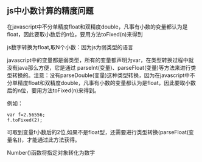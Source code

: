 ## js中小数计算的精度问题

在javascript中不分单精度float和双精度double，凡事有小数的变量都认为是float，因此要取小数后的n位，要用方法toFixed(n)来得到

js数字转换为float,取N个小数：因为js为弱类型的语言

javascript中的变量都是弱类型，所有的变量都声明为var，在类型转换过程中就没有java那么方便，它是通过 parseInt(变量)、parseFloat(变量)等方法来进行类型转换的。注意：没有parseDouble(变量)这种类型转换，因为在javascript中不分单精度float和双精度double，凡事有小数的变量都认为是float，因此要取小数后的n位，要用方法toFixed(n)来得到。

例如：
```
var f=2.56556;
f.toFixed(2);
```
可取到变量f小数后的2位,如果不是float型，还需要进行类型转换(parseFloat(变量名))，才能通过此方法获得。

Number()函数将指定对象转化为数字
